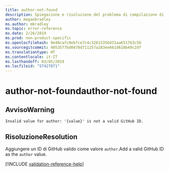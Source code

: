 ```yaml
---
title: author-not-found
description: Spiegazione e risoluzione del problema di compilazione di Docs author-not-found
author: meganbradley
ms.author: mbradley
ms.topic: error-reference
ms.date: 2/26/2019
ms.prod: non-product-specific
ms.openlocfilehash: 9e48cafc0ebfce7c4c32615356431aa651763c56
ms.sourcegitcommit: 4053577bd0478d711257a283ee661d618b49c2df
ms.translationtype: HT
ms.contentlocale: it-IT
ms.lasthandoff: 03/05/2019
ms.locfileid: "57427871"
---
```

# <a name="author-not-found"></a><span data-ttu-id="448b4-103">author-not-found</span><span class="sxs-lookup"><span data-stu-id="448b4-103">author-not-found</span></span>

## <a name="warning"></a><span data-ttu-id="448b4-104">Avviso</span><span class="sxs-lookup"><span data-stu-id="448b4-104">Warning</span></span>

`Invalid value for author: '{value}' is not a valid GitHub ID.`

## <a name="resolution"></a><span data-ttu-id="448b4-105">Risoluzione</span><span class="sxs-lookup"><span data-stu-id="448b4-105">Resolution</span></span>

<span data-ttu-id="448b4-106">Aggiungere un ID di GitHub valido come valore `author`.</span><span class="sxs-lookup"><span data-stu-id="448b4-106">Add a valid GitHub ID as the `author` value.</span></span>

<!--make sure to add this file to your includes folder and verify the path-->
[!INCLUDE [validation-reference-help](includes/validation-reference-help.md)]
